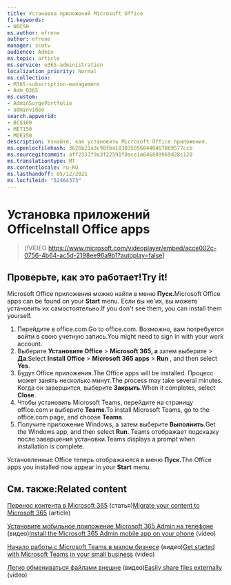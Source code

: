 ```yaml
---
title: Установка приложений Microsoft Office
f1.keywords:
- NOCSH
ms.author: efrene
author: efrene
manager: scotv
audience: Admin
ms.topic: article
ms.service: o365-administration
localization_priority: Normal
ms.collection:
- M365-subscription-management
- Adm_O365
ms.custom:
- AdminSurgePortfolio
- adminvideo
search.appverid:
- BCS160
- MET150
- MOE150
description: Узнайте, как установить Microsoft Office приложения.
ms.openlocfilehash: 3626b21a3c98fba1830350568440467869577ccb
ms.sourcegitcommit: aff2331f9a3f22591f8ace1a646809969d28c120
ms.translationtype: MT
ms.contentlocale: ru-RU
ms.lasthandoff: 05/12/2021
ms.locfileid: "52464373"
---
```

# <a name="install-office-apps"></a><span data-ttu-id="d4deb-103">Установка приложений Office</span><span class="sxs-lookup"><span data-stu-id="d4deb-103">Install Office apps</span></span> 

> [!VIDEO https://www.microsoft.com/videoplayer/embed/acce002c-0756-4b64-ac5d-2198ee96a9b1?autoplay=false]

## <a name="try-it"></a><span data-ttu-id="d4deb-104">Проверьте, как это работает!</span><span class="sxs-lookup"><span data-stu-id="d4deb-104">Try it!</span></span>

<span data-ttu-id="d4deb-105">Microsoft Office приложения можно найти в меню **Пуск.**</span><span class="sxs-lookup"><span data-stu-id="d4deb-105">Microsoft Office apps can be found on your  **Start** menu.</span></span> <span data-ttu-id="d4deb-106">Если вы не&#39;их, вы можете установить их самостоятельно.</span><span class="sxs-lookup"><span data-stu-id="d4deb-106">If you don&#39;t see them, you can install them yourself.</span></span>

1. <span data-ttu-id="d4deb-107">Перейдите в office.com.</span><span class="sxs-lookup"><span data-stu-id="d4deb-107">Go to office.com.</span></span> <span data-ttu-id="d4deb-108">Возможно, вам потребуется войти в свою учетную запись.</span><span class="sxs-lookup"><span data-stu-id="d4deb-108">You might need to sign in with your work account.</span></span>
2. <span data-ttu-id="d4deb-109">Выберите **Установите Office**   >   **Microsoft 365, а** затем выберите   >    **Да**.</span><span class="sxs-lookup"><span data-stu-id="d4deb-109">Select  **Install Office**  >  **Microsoft 365 apps**  >  **Run** , and then select  **Yes**.</span></span>
3. <span data-ttu-id="d4deb-110">Будут Office приложения.</span><span class="sxs-lookup"><span data-stu-id="d4deb-110">The Office apps will be installed.</span></span> <span data-ttu-id="d4deb-111">Процесс может занять несколько минут.</span><span class="sxs-lookup"><span data-stu-id="d4deb-111">The process may take several minutes.</span></span> <span data-ttu-id="d4deb-112">Когда он завершится, выберите  **Закрыть**.</span><span class="sxs-lookup"><span data-stu-id="d4deb-112">When it completes, select  **Close**.</span></span>
4. <span data-ttu-id="d4deb-113">Чтобы установить Microsoft Teams, перейдите на страницу office.com и выберите **Teams**.</span><span class="sxs-lookup"><span data-stu-id="d4deb-113">To install Microsoft Teams, go to the office.com page, and choose  **Teams**.</span></span>
5. <span data-ttu-id="d4deb-114">Получите приложение Windows, а затем выберите **Выполнить**.</span><span class="sxs-lookup"><span data-stu-id="d4deb-114">Get the Windows app, and then select  **Run**.</span></span> <span data-ttu-id="d4deb-115">Teams отображает подсказку после завершения установки.</span><span class="sxs-lookup"><span data-stu-id="d4deb-115">Teams displays a prompt when installation is complete.</span></span>

<span data-ttu-id="d4deb-116">Установленные Office теперь отображаются в меню **Пуск.**</span><span class="sxs-lookup"><span data-stu-id="d4deb-116">The Office apps you installed now appear in your  **Start** menu.</span></span>

## <a name="related-content"></a><span data-ttu-id="d4deb-117">См. также:</span><span class="sxs-lookup"><span data-stu-id="d4deb-117">Related content</span></span>

<span data-ttu-id="d4deb-118">[Перенос контента в Microsoft 365](/sharepointmigration/migrate-to-sharepoint-online.md) (статья)</span><span class="sxs-lookup"><span data-stu-id="d4deb-118">[Migrate your content to Microsoft 365](/sharepointmigration/migrate-to-sharepoint-online.md) (article)</span></span>

<span data-ttu-id="d4deb-119">[Установите мобильное приложение Microsoft 365 Admin на телефоне](admin-mobile.md) (видео)</span><span class="sxs-lookup"><span data-stu-id="d4deb-119">[Install the Microsoft 365 Admin mobile app on your phone](admin-mobile.md) (video)</span></span>

<span data-ttu-id="d4deb-120">[Начало работы с Microsoft Teams в малом бизнесе](get-started-teams-small-business.md) (видео)</span><span class="sxs-lookup"><span data-stu-id="d4deb-120">[Get started with Microsoft Teams in your small business](get-started-teams-small-business.md) (video)</span></span>

<span data-ttu-id="d4deb-121">[Легко обмениваться файлами внешне](share-files-externally.md) (видео)</span><span class="sxs-lookup"><span data-stu-id="d4deb-121">[Easily share files externally](share-files-externally.md) (video)</span></span>

